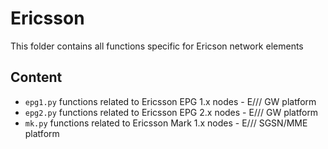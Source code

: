 # Ericsson

This folder contains all functions specific for Ericson network elements

## Content

- `epg1.py` functions related to Ericsson EPG 1.x nodes - E/// GW platform
- `epg2.py` functions related to Ericsson EPG 2.x nodes - E/// GW platform
- `mk.py` functions related to Ericsson Mark 1.x nodes - E/// SGSN/MME platform